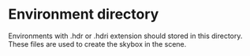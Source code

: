 # Environment directory

Environments with .hdr or .hdri extension should stored in this directory. These files are used to create the skybox in the scene.